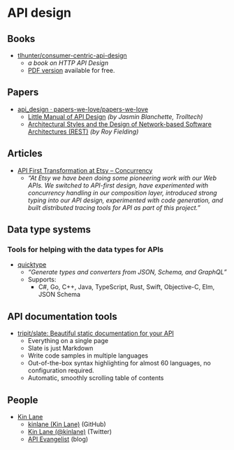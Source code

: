 # API design


## Books

- [tlhunter/consumer-centric-api-design](https://github.com/tlhunter/consumer-centric-api-design)
  - _a book on HTTP API Design_
  - [PDF version](https://thomashunter.name/consumer-centric-api-design/Consumer-Centric%20API%20Design%20v0.4.0.pdf) available for free.


## Papers

- [api_design · papers-we-love/papers-we-love](https://github.com/papers-we-love/papers-we-love/tree/master/api_design)
  - [Little Manual of API Design](https://github.com/papers-we-love/papers-we-love/blob/master/api_design/api-design.pdf) _(by Jasmin Blanchette, Trolltech)_
  - [Architectural Styles and the Design of Network-based Software Architectures (REST)](https://www.ics.uci.edu/~fielding/pubs/dissertation/fielding_dissertation.pdf) _(by Roy Fielding)_


## Articles

- [API First Transformation at Etsy – Concurrency](https://codeascraft.com/2016/09/06/api-first-transformation-at-etsy-concurrency/)
  - _“At Etsy we have been doing some pioneering work with our Web APIs. We switched to API-first design, have experimented with concurrency handling in our composition layer, introduced strong typing into our API design, experimented with code generation, and built distributed tracing tools for API as part of this project.”_


## Data type systems

### Tools for helping with the data types for APIs

- [quicktype](https://github.com/quicktype/quicktype)
  - _“Generate types and converters from JSON, Schema, and GraphQL”_
  - Supports:
    - C#, Go, C++, Java, TypeScript, Rust, Swift, Objective-C, Elm, JSON Schema


## API documentation tools

- [tripit/slate: Beautiful static documentation for your API](https://github.com/tripit/slate)
  - Everything on a single page
  - Slate is just Markdown
  - Write code samples in multiple languages
  - Out-of-the-box syntax highlighting for almost 60 languages, no configuration required.
  - Automatic, smoothly scrolling table of contents


## People

- [Kin Lane](http://kinlane.com/)
  - [kinlane (Kin Lane)](https://github.com/kinlane) (GitHub)
  - [Kin Lane (@kinlane)](https://twitter.com/kinlane) (Twitter)
  - [API Evangelist](http://apievangelist.com/) (blog)
